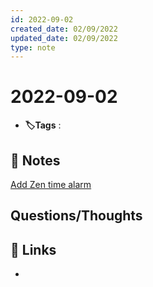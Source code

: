 ```yaml
---
id: 2022-09-02
created_date: 02/09/2022
updated_date: 02/09/2022
type: note
---
```


#  2022-09-02
- **🏷️Tags** :   
[ ](#anki-card)
## 📝 Notes

[Add Zen time alarm ](https://todoist.com/showTask?id=6139678811)


## Questions/Thoughts


## 🔗 Links
- 